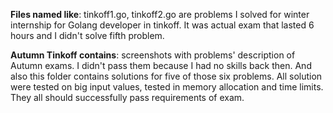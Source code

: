 **Files named like**: tinkoff1.go, tinkoff2.go are problems I solved for winter internship for Golang developer in tinkoff. It was actual exam that lasted 6 hours and I didn't solve fifth problem.

**Autumn Tinkoff contains**: screenshots with problems' description of Autumn exams. I didn't pass them because I had no skills back then. And also this folder contains solutions for five of those six problems. All solution were tested on big input values, tested in memory allocation and time limits. They all should successfully pass requirements of exam.

